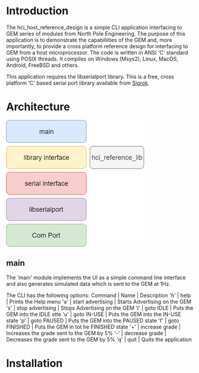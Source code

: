 # Introduction
The hci_host_reference_design is a simple CLI application interfacing to GEM series of modules from North Pole Engineering. The purpose of this application is to demonstrate the capabiliities of the GEM and, more importantly, to provide a cross platform reference design for interfacing to GEM from a host microprocessor. The code is written in ANSI 'C' standard using POSIX threads. It compiles on Windows (Msys2), Linux, MacOS, Android, FreeBSD and others. 

This application requires the libserialport library. This is a free, cross platform 'C' based serial port library available from [Sigrok](https://sigrok.org).

# Architecture
![stack](./img/hci_reference_design.png)

## main
The 'main' module implements the UI as a simple command line interface and also generates simulated data which is sent to the GEM at 1Hz. 

The CLI has the following options:
Command | Name | Description
'h' | help              | Prints the Help menu
'a' | start advertising | Starts Advertising on the GEM
's' | stop advertising  | Stops Advertising on the GEM
'i' | goto IDLE         | Puts the GEM into the IDLE stte
'u' | goto IN-USE       | Puts the GEM into the IN-USE state
'p' | goto PAUSED       | Puts the GEM into the PAUSED state
'f' | goto FINISHED     | Puts the GEM in tot he FINISHED state
'+' | increase grade    | Increases the grade sent to the GEM by 5%
'-' | decrease grade    | Decreases the grade sent to the GEM by 5%
'q' | quit              | Quits the application

# Installation